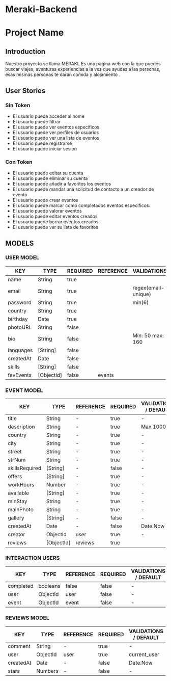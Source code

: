 # Meraki-Backend
# Project Name

## Introduction

Nuestro proyecto se llama MERAKI, Es una pagina web con la que puedes buscar viajes, aventuras experiencias a la vez que ayudas a las personas, esas mismas personas te daran comida y alojamiento .

## User Stories 
### Sin Token 
 
* El usuario puede acceder al home 
* El usuario puede filtrar 
* El usuario puede ver eventos especificos 
* El usuario puede ver perfiles de usuarios 
* El usuario puede ver una lista de eventos 
* El usuario puede registrarse 
* El usuario puede iniciar sesion

### Con Token
* El usuario puede editar su cuenta 
* El usuario puede eliminar su cuenta
* El usuario puede añadir a favoritos los eventos 
* El usuario puede mandar una solicitud de contacto a un creador de evento  
* El usuario puede crear eventos 
* El usuario puede marcar como completados eventos especificos.
* El usuario puede valorar eventos 
* El usuario puede editar eventos creados
* El usuario puede borrar eventos creados
* El usuario puede ver su lista de favoritos


## MODELS

### USER MODEL

| KEY       | TYPE     | REQUIRED | REFERENCE | VALIDATIONS          | DEFAULT|
|-----------|----------|----------|-----------|----------------------|--------| 
| name      | String   | true     |           |                      |        |
| email     | String   | true     |           | regex(email-unique)  |        |
| password  | String   | true     |           | min(6)               |        |
| country   | String   | true     |           |                      |        |
| birthday  | Date     | true     |           |                      |        |
| photoURL  | String   | false    |           |                      |  Url   |
| bio       | String   | false    |           | Min: 50 max: 160     |        |
| languages | [String] | false    |           |                      |        |
| createdAt | Date     | false    |           |                      |Date.Now|   
| skills    | [String] | false    |           |                      |        |
| favEvents |[ObjectId]| false    |  events   |                      |        |


### EVENT MODEL

| KEY            | TYPE     | REFERENCE | REQUIRED | VALIDATIONS / DEFAULT |
|----------------|----------|-----------|----------|-----------------------|
| title          | String   | -         | true     | -                     |
| description    | String   | -         | true     | Max 1000              |
| country        | String   | -         | true     | -                     |
| city           | String   | -         | true     | -                     |
| street         | String   | -         | true     | -                     |
| strNum         | String   | -         | true     | -                     |
| skillsRequired | [String] | -         | false    | -                     |
| offers         | [String] | -         | true     | -                     |
| workHours      | Number   | -         | true     | -                     |
| available      | [String] | -         | true     | -                     |
| minStay        | String   | -         | true     | -                     |
| mainPhoto      | String   | -         | true     | -                     |
| gallery        | [String] | -         | false    | -                     |
| createdAt      | Date     | -         | false    | Date.Now              |
| creator        | ObjectId | user      | true     | -                     |
| reviews        |[ObjectId]| reviews   | true     |                       |

### INTERACTION USERS

| KEY            | TYPE     | REFERENCE | REQUIRED | VALIDATIONS / DEFAULT |
|----------------|----------|-----------|----------|-----------------------|
| completed      | booleans | false     | false    | -                     |        
| user           | ObjectId | user      | false    | -                     | 
| event          | ObjectId | event     | false    | -                     | 



### REVIEWS MODEL
| KEY      | TYPE     | REFERENCE | REQUIRED | VALIDATIONS / DEFAULT       |
| -------- | -------- | --------- | -------- | ----------------------------|
| comment  | String   | -         | true     | -                           |
| user     | ObjectId | user      | true     | current_user                |
| createdAt| Date     | -         | false    | Date.Now                    |
| stars    | Numbers  | -         | false    | -                           |

